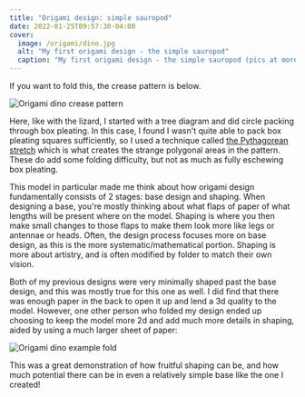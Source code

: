 ```yaml
---
title: "Origami design: simple sauropod"
date: 2022-01-25T09:57:30-04:00
cover:
  image: /origami/dino.jpg
  alt: "My first origami design - the simple sauropod"
  caption: "My first origami design - the simple sauropod (pics at more angles on [the insta](https://www.instagram.com/varun_origami/))"
---
```

If you want to fold this, the crease pattern is below.

![Origami dino crease pattern](/origami/dino_pattern.png)

Here, like with the lizard, I started with a tree diagram and did circle packing through box pleating. In this case, I found I wasn't quite able to pack box pleating squares sufficiently, so I used a technique called [the Pythagorean stretch](https://abrashiorigami.com/pythagorean-stretch-advanced-topic-no-1/) which is what creates the strange polygonal areas in the pattern. These do add some folding difficulty, but not as much as fully eschewing box pleating. 

This model in particular made me think about how origami design fundamentally consists of 2 stages: base design and shaping. When designing a base, you're mostly thinking about what flaps of paper of what lengths will be present where on the model. Shaping is where you then make small changes to those flaps to make them look more like legs or antennae or heads. Often, the design process focuses more on base design, as this is the more systematic/mathematical portion. Shaping is more about artistry, and is often modified by folder to match their own vision.

Both of my previous designs were very minimally shaped past the base design, and this was mostly true for this one as well. I did find that there was enough paper in the back to open it up and lend a 3d quality to the model. However, one other person who folded my design ended up choosing to keep the model more 2d and add much more details in shaping, aided by using a much larger sheet of paper:

![Origami dino example fold](/origami/dino_example.jpg)

This was a great demonstration of how fruitful shaping can be, and how much potential there can be in even a relatively simple base like the one I created!
